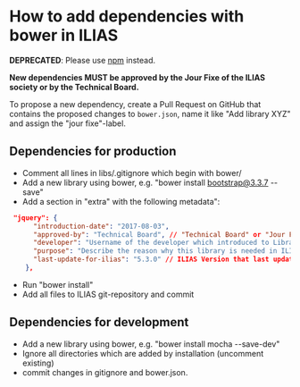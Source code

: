 # How to add dependencies with bower in ILIAS

**DEPRECATED**: Please use [npm](../docs/development/js/npm.md) instead.

**New dependencies MUST be approved by the Jour Fixe of the ILIAS society or by the Technical Board.**

To propose a new dependency, create a Pull Request on GitHub that contains the
proposed changes to `bower.json`, name it like "Add library XYZ" and assign
the "jour fixe"-label.

## Dependencies for production
- Comment all lines in libs/.gitignore which begin with bower/
- Add a new library using bower, e.g. "bower install bootstrap@3.3.7 --save"
- Add a section in "extra" with the following metadata":
```json
 "jquery": {
      "introduction-date": "2017-08-03",
      "approved-by": "Technical Board", // "Technical Board" or "Jour Fixe"
      "developer": "Username of the developer which introduced to Library",
      "purpose": "Describe the reason why this library is needed in ILIAS.",
      "last-update-for-ilias": "5.3.0" // ILIAS Version that last updated this Library
    },
```
- Run "bower install"
- Add all files to ILIAS git-repository and commit

## Dependencies for development
- Add a new library using bower, e.g. "bower install mocha --save-dev" 
- Ignore all directories which are added by installation (uncomment existing)
- commit changes in gitignore and bower.json.
